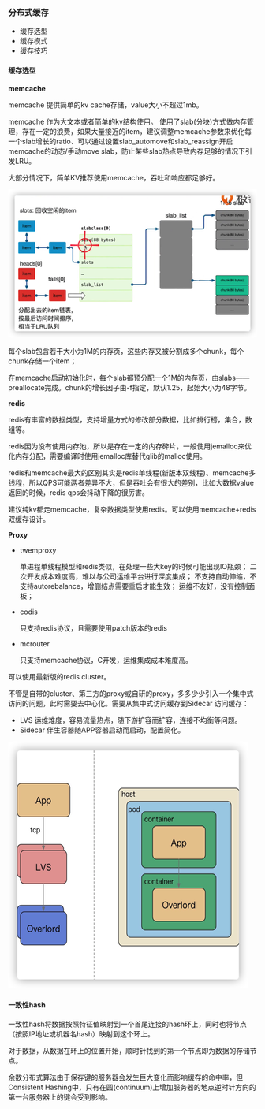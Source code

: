 ### 分布式缓存

+ 缓存选型
+ 缓存模式
+ 缓存技巧

#### 缓存选型

**memcache**

memcache 提供简单的kv cache存储，value大小不超过1mb。

memcache 作为大文本或者简单的kv结构使用。 使用了slab(分块)方式做内存管理，存在一定的浪费，如果大量接近的item，建议调整memcache参数来优化每一个slab增长的ratio、可以通过设置slab_automove和slab_reassign开启memcache的动态/手动move slab，防止某些slab热点导致内存足够的情况下引发LRU。

大部分情况下，简单KV推荐使用memcache，吞吐和响应都足够好。



![image](https://github.com/lecc2cc/microgo/blob/master/images/08-mem-2021-06-07-23.png?raw=true)

每个slab包含若干大小为1M的内存页，这些内存又被分割成多个chunk，每个chunk存储一个item；

在memcache启动初始化时，每个slab都预分配一个1M的内存页，由slabs——preallocate完成。chunk的增长因子由-f指定，默认1.25，起始大小为48字节。



**redis**



redis有丰富的数据类型，支持增量方式的修改部分数据，比如排行榜，集合，数组等。

redis因为没有使用内存池，所以是存在一定的内存碎片，一般使用jemalloc来优化内存分配，需要编译时使用jemalloc库替代glib的malloc使用。



redis和memcache最大的区别其实是redis单线程(新版本双线程)、memcache多线程，所以QPS可能两者差异不大，但是吞吐会有很大的差别，比如大数据value返回的时候，redis qps会抖动下降的很厉害。



建议纯kv都走memcache，复杂数据类型使用redis。可以使用memcache+redis双缓存设计。



**Proxy**

+ twemproxy

  单进程单线程模型和redis类似，在处理一些大key的时候可能出现IO瓶颈； 二次开发成本难度高，难以与公司运维平台进行深度集成； 不支持自动伸缩，不支持autorebalance，增删结点需要重启才能生效； 运维不友好，没有控制面板；

+ codis

  只支持redis协议，且需要使用patch版本的redis

+ mcrouter

  只支持memcache协议，C开发，运维集成成本难度高。

可以使用最新版的redis cluster。

不管是自带的cluster、第三方的proxy或自研的proxy，多多少少引入一个集中式访问的问题，此时需要去中心化。需要从集中式访问缓存到Sidecar 访问缓存：

+ LVS 运维难度，容易流量热点，随下游扩容而扩容，连接不均衡等问题。
+ Sidecar 伴生容器随APP容器启动而启动，配置简化。

![image](https://github.com/lecc2cc/microgo/blob/master/images/08-08-2021-06-09-23.png?raw=true)



#### 一致性hash

一致性hash将数据按照特征值映射到一个首尾连接的hash环上，同时也将节点（按照IP地址或机器名hash）映射到这个环上。

对于数据，从数据在环上的位置开始，顺时针找到的第一个节点即为数据的存储节点。

余数分布式算法由于保存键的服务器会发生巨大变化而影响缓存的命中率，但Consistent Hashing中，只有在圆(continuum)上增加服务器的地点逆时针方向的第一台服务器上的键会受到影响。







